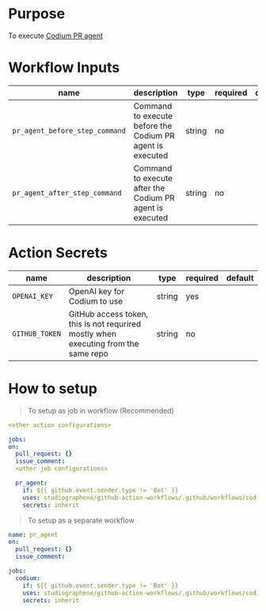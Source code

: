 # Purpose

To execute [Codium PR agent](https://www.codium.ai/products/git-plugin/)

# Workflow Inputs


|name|description|type|required|default|
|---|---|---|---|---|
|`pr_agent_before_step_command`| Command to execute before the Codium PR agent is executed |string| no| |
|`pr_agent_after_step_command`| Command to execute after the Codium PR agent is executed |string| no| |

# Action Secrets

|name|description|type|required|default|
|---|---|---|---|---|
|`OPENAI_KEY`| OpenAI key for Codium to use |string| yes| |
|`GITHUB_TOKEN`| GitHub access token, this is not requrired mostly when executing from the same repo |string| no| |

# How to setup

> To setup as job in workflow (Recommended)

```yaml
<other action configurations>

jobs:
on:
  pull_request: {}
  issue_comment:
  <other job configurations>

  pr_agent:
    if: ${{ github.event.sender.type != 'Bot' }}
    uses: studiographene/github-action-workflows/.github/workflows/codium-pr-agent.yml@master # if you want pin to tag version
    secrets: inherit
```

> To setup as a separate workflow

```yaml
name: pr_agent
on:
  pull_request: {}
  issue_comment:

jobs:
  codium:
    if: ${{ github.event.sender.type != 'Bot' }}
    uses: studiographene/github-action-workflows/.github/workflows/codium-pr-agent.yml@master # if you want pin to tag version
    secrets: inherit
```
